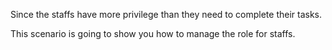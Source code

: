 Since the staffs have more privilege than they need to complete their tasks.

This scenario is going to show you how to manage the role for staffs.